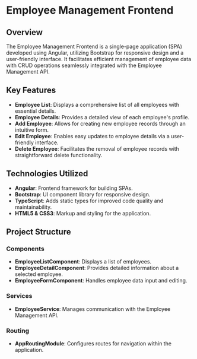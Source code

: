 # Employee Management Frontend

## Overview

The Employee Management Frontend is a single-page application (SPA) developed using Angular, utilizing Bootstrap for responsive design and a user-friendly interface. It facilitates efficient management of employee data with CRUD operations seamlessly integrated with the Employee Management API.

## Key Features

- **Employee List**: Displays a comprehensive list of all employees with essential details.
- **Employee Details**: Provides a detailed view of each employee's profile.
- **Add Employee**: Allows for creating new employee records through an intuitive form.
- **Edit Employee**: Enables easy updates to employee details via a user-friendly interface.
- **Delete Employee**: Facilitates the removal of employee records with straightforward delete functionality.

## Technologies Utilized

- **Angular**: Frontend framework for building SPAs.
- **Bootstrap**: UI component library for responsive design.
- **TypeScript**: Adds static types for improved code quality and maintainability.
- **HTML5 & CSS3**: Markup and styling for the application.

## Project Structure

### Components

- **EmployeeListComponent**: Displays a list of employees.
- **EmployeeDetailComponent**: Provides detailed information about a selected employee.
- **EmployeeFormComponent**: Handles employee data input and editing.

### Services

- **EmployeeService**: Manages communication with the Employee Management API.

### Routing

- **AppRoutingModule**: Configures routes for navigation within the application.

